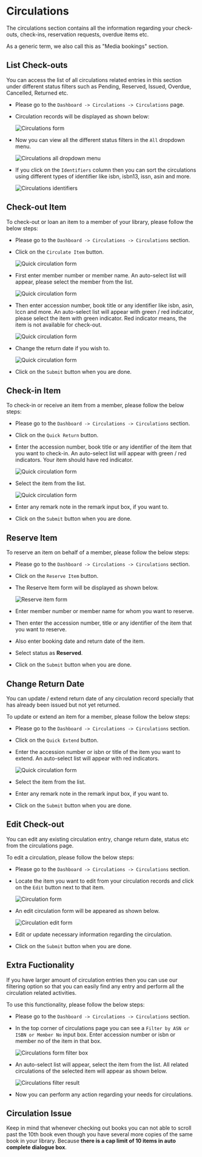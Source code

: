 # Circulations

The circulations section contains all the information regarding your check-outs, check-ins, reservation requests, overdue items etc.

As a generic term, we also call this as "Media bookings" section.

## List Check-outs

You can access the list of all circulations related entries in this section under different status filters such as Pending, Reserved, Issued, Overdue, Cancelled, Returned etc. 

* Please go to the `Dashboard -> Circulations -> Circulations` page.
* Circulation records will be displayed as shown below:

	![Circulations form](img/circulations-form.png)

* Now you can view all the different status filters in the `All` dropdown menu.

	![Circulations all dropdown menu](img/circulations-all-dropdown-menu.png)

* If you click on the `Identifiers` column then you can sort the circulations using different types of identifier like isbn, isbn13, issn, asin and more.

	![Circulations identifiers](img/circulations-identifiers.png)

## Check-out Item

To check-out or loan an item to a member of your library, please follow the below steps:

* Please go to the `Dashboard -> Circulations -> Circulations` section.
* Click on the `Circulate Item` button.

	![Quick circulation form](img/circulations-quick-circulation.png)

* First enter member number or member name. An auto-select list will appear, please select the member from the list.

	![Quick circulation form](img/circulations-quick-circulation-1.png)
 
* Then enter accession number, book title or any identifier like isbn, asin, lccn and more. An auto-select list will appear with green / red indicator, please select the item with green indicator. Red indicator means, the item is not available for check-out.

	![Quick circulation form](img/circulations-quick-circulation-2.png)

* Change the return date if you wish to.

	![Quick circulation form](img/circulations-quick-circulation-3.png)

* Click on the `Submit` button when you are done.

## Check-in Item

To check-in or receive an item from a member, please follow the below steps:

* Please go to the `Dashboard -> Circulations -> Circulations` section.
* Click on the `Quick Return` button.

* Enter the accession number, book title or any identifier of the item that you want to check-in. An auto-select list will appear with green / red indicators. Your item should have red indicator.

	![Quick circulation form](img/circulations-check-in.png)

* Select the item from the list.

	![Quick circulation form](img/circulations-check-in-1.png)

* Enter any remark note in the remark input box, if you want to.
* Click on the `Submit` button when you are done.

## Reserve Item

To reserve an item on behalf of a member, please follow the below steps:

* Please go to the `Dashboard -> Circulations -> Circulations` section.
* Click on the `Reserve Item` button.
* The Reserve Item form will be displayed as shown below.

	![Reserve item form](img/circulations-reserve-item-form.png)

* Enter member number or member name for whom you want to reserve.
* Then enter the accession number, title or any identifier of the item that you want to reserve.
* Also enter booking date and return date of the item.
* Select status as **Reserved**.
* Click on the `Submit` button when you are done.

## Change Return Date

You can update / extend return date of any circulation record specially that has already been issued but not yet returned. 

To update or extend an item for a member, please follow the below steps:

* Please go to the `Dashboard -> Circulations -> Circulations` section.
* Click on the `Quick Extend` button.
* Enter the accession number or isbn or title of the item you want to extend. An auto-select list will appear with red indicators.

	![Quick circulation form](img/circulations-quick-extend-form1.png)

* Select the item from the list.
* Enter any remark note in the remark input box, if you want to.
* Click on the `Submit` button when you are done.

## Edit Check-out

You can edit any existing circulation entry, change return date, status etc from the circulations page.

To edit a circulation, please follow the below steps:

* Please go to the `Dashboard -> Circulations -> Circulations` section.
* Locate the item you want to edit from your circulation records and click on the `Edit` button next to that item.

	![Circulation form](img/circulations-form.png)

* An edit circulation form will be appeared as shown below.

	![Circulation edit form](img/circulations-edit-form.png)

* Edit or update necessary information regarding the circulation.
* Click on the `Submit` button when you are done.

## Extra Fuctionality

If you have larger amount of circulation entries then you can use our filtering option so that you can easily find any entry and perform all the circulation related activities.

To use this functionality, please follow the below steps:

* Please go to the `Dashboard -> Circulations -> Circulations` section.
* In the top corner of circulations page you can see a `Filter by ASN or ISBN or Member No` input box. Enter accession number or isbn or member no of the item in that box.
	
	![Circulations form filter box](img/circulations-form-filter-box.png)

* An auto-select list will appear, select the item from the list. All related circulations of the selected item will appear as shown below.
	
	![Circulations filter result](img/circulations-filter-result.png)

* Now you can perform any action regarding your needs for circulations.

## Circulation Issue

Keep in mind that whenever checking out books you can not able to scroll past the 10th book even though you have several more copies of the same book in your library. Because **there is a cap limit of 10 items in auto complete dialogue box**.